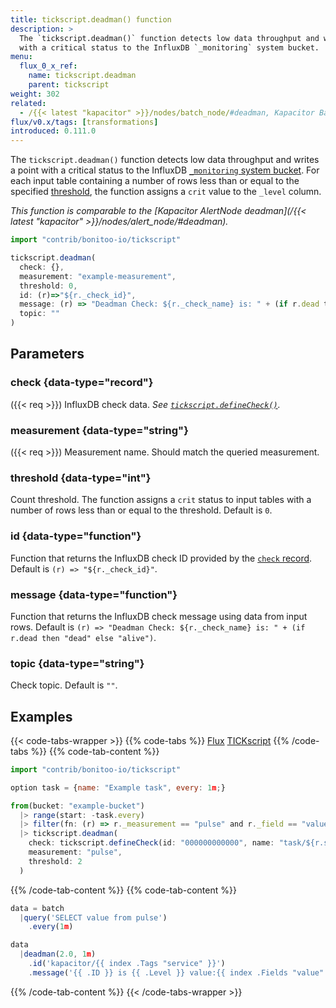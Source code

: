 ```yaml
---
title: tickscript.deadman() function
description: >
  The `tickscript.deadman()` function detects low data throughput and writes a point
  with a critical status to the InfluxDB `_monitoring` system bucket.
menu:
  flux_0_x_ref:
    name: tickscript.deadman
    parent: tickscript
weight: 302
related:
  - /{{< latest "kapacitor" >}}/nodes/batch_node/#deadman, Kapacitor BatchNode – Deadman
flux/v0.x/tags: [transformations]
introduced: 0.111.0
---
```


The `tickscript.deadman()` function detects low data throughput and writes a point
with a critical status to the InfluxDB [`_monitoring` system bucket](/influxdb/v2.0/reference/internals/system-buckets/).
For each input table containing a number of rows less than or equal to the specified
[threshold](#threshold), the function assigns a `crit` value to the `_level` column.

_This function is comparable to the [Kapacitor AlertNode deadman](/{{< latest "kapacitor" >}}/nodes/alert_node/#deadman)._

```js
import "contrib/bonitoo-io/tickscript"

tickscript.deadman(
  check: {},
  measurement: "example-measurement",
  threshold: 0,
  id: (r)=>"${r._check_id}",
  message: (r) => "Deadman Check: ${r._check_name} is: " + (if r.dead then "dead" else "alive"),
  topic: ""
)
```

## Parameters

### check {data-type="record"}
({{< req >}})
InfluxDB check data.
_See [`tickscript.defineCheck()`](/flux/v0.x/stdlib/contrib/bonitoo-io/tickscript/definecheck/)._

### measurement {data-type="string"}
({{< req >}})
Measurement name.
Should match the queried measurement.

### threshold {data-type="int"}
Count threshold.
The function assigns a `crit` status to input tables with a number of rows less
than or equal to the threshold.
Default is `0`.

### id {data-type="function"}
Function that returns the InfluxDB check ID provided by the [`check` record](#check).
Default is `(r) => "${r._check_id}"`.

### message {data-type="function"}
Function that returns the InfluxDB check message using data from input rows.
Default is `(r) => "Deadman Check: ${r._check_name} is: " + (if r.dead then "dead" else "alive")`.

### topic {data-type="string"}
Check topic.
Default is `""`.

## Examples

{{< code-tabs-wrapper >}}
{{% code-tabs %}}
[Flux](#)
[TICKscript](#)
{{% /code-tabs %}}
{{% code-tab-content %}}
```javascript
import "contrib/bonitoo-io/tickscript"

option task = {name: "Example task", every: 1m;}

from(bucket: "example-bucket")
  |> range(start: -task.every)
  |> filter(fn: (r) => r._measurement == "pulse" and r._field == "value")
  |> tickscript.deadman(
    check: tickscript.defineCheck(id: "000000000000", name: "task/${r.service}"),
    measurement: "pulse",
    threshold: 2
  )
```
{{% /code-tab-content %}}
{{% code-tab-content %}}
```javascript
data = batch
  |query('SELECT value from pulse')
    .every(1m)

data
  |deadman(2.0, 1m)
    .id('kapacitor/{{ index .Tags "service" }}')
    .message('{{ .ID }} is {{ .Level }} value:{{ index .Fields "value" }}')
```
{{% /code-tab-content %}}
{{< /code-tabs-wrapper >}}
